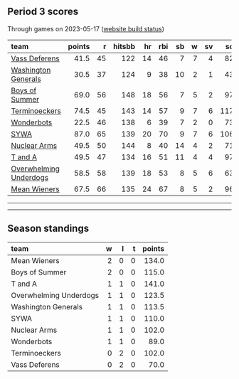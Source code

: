 

## Period 3 scores

Through games on 2023-05-17 ([website build status](https://github.com/brian-bot/pl-site/actions))


|team                   | points|  r| hitsbb| hr| rbi| sb|  w| sv|  so|   era|  whip|
|:----------------------|------:|--:|------:|--:|---:|--:|--:|--:|---:|-----:|-----:|
|[Vass Deferens](./vassdeferens)|   41.5| 45|    122| 14|  46|  7|  7|  4|  82| 4.825| 1.335|
|[Washington Generals](./washingtongenerals)|   30.5| 37|    124|  9|  38| 10|  2|  1|  43| 4.190| 1.241|
|[Boys of Summer](./boysofsummer)|   69.0| 56|    148| 18|  56|  7|  5|  2|  97| 2.437| 1.105|
|[Terminoeckers](./terminoeckers)|   74.5| 45|    143| 14|  57|  9|  7|  6| 117| 3.386| 1.071|
|[Wonderbots](./wonderbots)|   22.5| 46|    138|  6|  39|  7|  2|  0|  73| 5.976| 1.542|
|[SYWA](./sywa)         |   87.0| 65|    139| 20|  70|  9|  7|  6| 106| 2.861| 0.983|
|[Nuclear Arms](./nucleararms)|   49.5| 50|    144|  8|  40| 14|  4|  2|  71| 4.230| 1.327|
|[T and A](./tanda)     |   49.5| 47|    134| 16|  51| 11|  4|  4|  97| 5.380| 1.435|
|[Overwhelming Underdogs](./overwhelmingunderdogs)|   58.5| 58|    139| 18|  53|  8|  5|  6|  63| 5.373| 1.239|
|[Mean Wieners](./meanwieners)|   67.5| 66|    135| 24|  67|  8|  5|  2|  96| 3.621| 1.184|

* * *
* * *

## Season standings


|team                   |  w|  l|  t| points|
|:----------------------|--:|--:|--:|------:|
|Mean Wieners           |  2|  0|  0|  134.0|
|Boys of Summer         |  2|  0|  0|  115.0|
|T and A                |  1|  1|  0|  141.0|
|Overwhelming Underdogs |  1|  1|  0|  123.5|
|Washington Generals    |  1|  1|  0|  113.5|
|SYWA                   |  1|  1|  0|  110.0|
|Nuclear Arms           |  1|  1|  0|  102.0|
|Wonderbots             |  1|  1|  0|   89.0|
|Terminoeckers          |  0|  2|  0|  102.0|
|Vass Deferens          |  0|  2|  0|   70.0|


